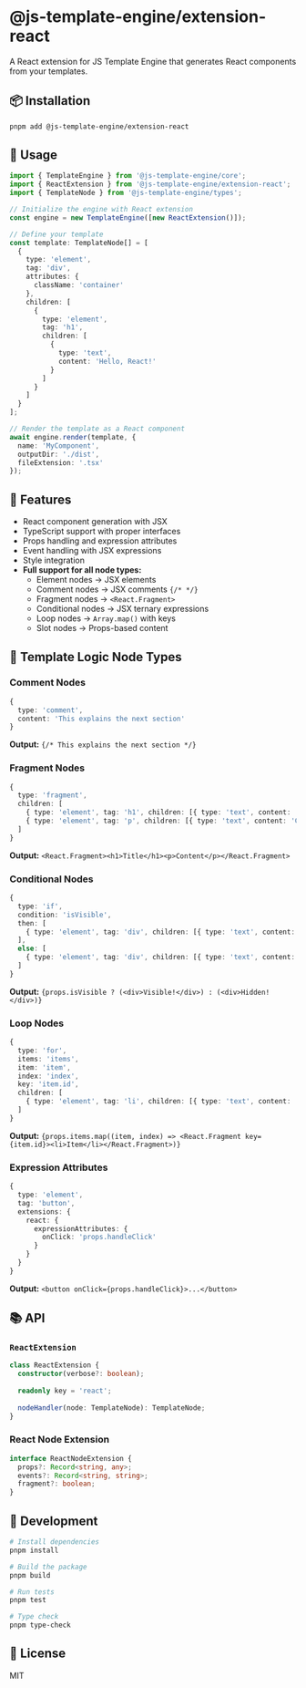 # @js-template-engine/extension-react

A React extension for JS Template Engine that generates React components from your templates.

## 📦 Installation

```bash
pnpm add @js-template-engine/extension-react
```

## 🚀 Usage

```typescript
import { TemplateEngine } from '@js-template-engine/core';
import { ReactExtension } from '@js-template-engine/extension-react';
import { TemplateNode } from '@js-template-engine/types';

// Initialize the engine with React extension
const engine = new TemplateEngine([new ReactExtension()]);

// Define your template
const template: TemplateNode[] = [
  {
    type: 'element',
    tag: 'div',
    attributes: {
      className: 'container'
    },
    children: [
      {
        type: 'element',
        tag: 'h1',
        children: [
          {
            type: 'text',
            content: 'Hello, React!'
          }
        ]
      }
    ]
  }
];

// Render the template as a React component
await engine.render(template, {
  name: 'MyComponent',
  outputDir: './dist',
  fileExtension: '.tsx'
});
```

## 🔌 Features

- React component generation with JSX
- TypeScript support with proper interfaces
- Props handling and expression attributes
- Event handling with JSX expressions
- Style integration
- **Full support for all node types:**
  - Element nodes → JSX elements
  - Comment nodes → JSX comments `{/* */}`
  - Fragment nodes → `<React.Fragment>`
  - Conditional nodes → JSX ternary expressions
  - Loop nodes → `Array.map()` with keys
  - Slot nodes → Props-based content

## 🎯 Template Logic Node Types

### Comment Nodes
```typescript
{
  type: 'comment',
  content: 'This explains the next section'
}
```
**Output:** `{/* This explains the next section */}`

### Fragment Nodes
```typescript
{
  type: 'fragment',
  children: [
    { type: 'element', tag: 'h1', children: [{ type: 'text', content: 'Title' }] },
    { type: 'element', tag: 'p', children: [{ type: 'text', content: 'Content' }] }
  ]
}
```
**Output:** `<React.Fragment><h1>Title</h1><p>Content</p></React.Fragment>`

### Conditional Nodes
```typescript
{
  type: 'if',
  condition: 'isVisible',
  then: [
    { type: 'element', tag: 'div', children: [{ type: 'text', content: 'Visible!' }] }
  ],
  else: [
    { type: 'element', tag: 'div', children: [{ type: 'text', content: 'Hidden!' }] }
  ]
}
```
**Output:** `{props.isVisible ? (<div>Visible!</div>) : (<div>Hidden!</div>)}`

### Loop Nodes
```typescript
{
  type: 'for',
  items: 'items',
  item: 'item',
  index: 'index',
  key: 'item.id',
  children: [
    { type: 'element', tag: 'li', children: [{ type: 'text', content: 'Item' }] }
  ]
}
```
**Output:** `{props.items.map((item, index) => <React.Fragment key={item.id}><li>Item</li></React.Fragment>)}`

### Expression Attributes
```typescript
{
  type: 'element',
  tag: 'button',
  extensions: {
    react: {
      expressionAttributes: {
        onClick: 'props.handleClick'
      }
    }
  }
}
```
**Output:** `<button onClick={props.handleClick}>...</button>`

## 📚 API

### `ReactExtension`

```typescript
class ReactExtension {
  constructor(verbose?: boolean);
  
  readonly key = 'react';
  
  nodeHandler(node: TemplateNode): TemplateNode;
}
```

### React Node Extension

```typescript
interface ReactNodeExtension {
  props?: Record<string, any>;
  events?: Record<string, string>;
  fragment?: boolean;
}
```

## 🔧 Development

```bash
# Install dependencies
pnpm install

# Build the package
pnpm build

# Run tests
pnpm test

# Type check
pnpm type-check
```

## 📝 License

MIT 